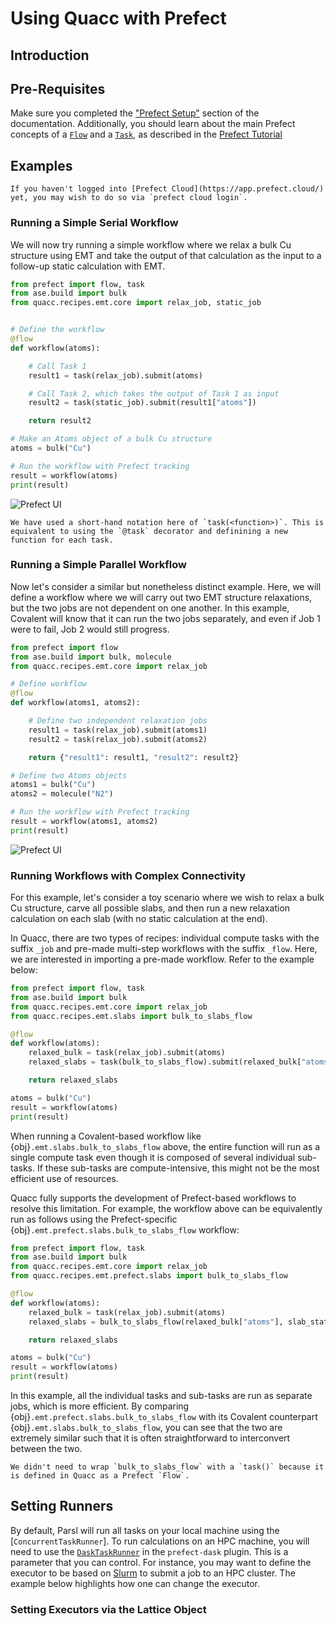 # Using Quacc with Prefect

## Introduction

## Pre-Requisites

Make sure you completed the ["Prefect Setup"](../../install/alt_workflows/prefect.md) section of the documentation. Additionally, you should learn about the main Prefect concepts of a [`Flow`](https://docs.prefect.io/concepts/flows/) and a [`Task`](https://docs.prefect.io/concepts/tasks/), as described in the [Prefect Tutorial](https://docs.prefect.io/tutorial/)

## Examples

```{hint}
If you haven't logged into [Prefect Cloud](https://app.prefect.cloud/) yet, you may wish to do so via `prefect cloud login`.
```

### Running a Simple Serial Workflow

We will now try running a simple workflow where we relax a bulk Cu structure using EMT and take the output of that calculation as the input to a follow-up static calculation with EMT.

```python
from prefect import flow, task
from ase.build import bulk
from quacc.recipes.emt.core import relax_job, static_job


# Define the workflow
@flow
def workflow(atoms):

    # Call Task 1
    result1 = task(relax_job).submit(atoms)

    # Call Task 2, which takes the output of Task 1 as input
    result2 = task(static_job).submit(result1["atoms"])

    return result2

# Make an Atoms object of a bulk Cu structure
atoms = bulk("Cu")

# Run the workflow with Prefect tracking
result = workflow(atoms)
print(result)
```

![Prefect UI](../_static/user/prefect_tutorial.jpg)

```{note}
We have used a short-hand notation here of `task(<function>)`. This is equivalent to using the `@task` decorator and definining a new function for each task.
```

### Running a Simple Parallel Workflow

Now let's consider a similar but nonetheless distinct example. Here, we will define a workflow where we will carry out two EMT structure relaxations, but the two jobs are not dependent on one another. In this example, Covalent will know that it can run the two jobs separately, and even if Job 1 were to fail, Job 2 would still progress.

```python
from prefect import flow
from ase.build import bulk, molecule
from quacc.recipes.emt.core import relax_job

# Define workflow
@flow
def workflow(atoms1, atoms2):

    # Define two independent relaxation jobs
    result1 = task(relax_job).submit(atoms1)
    result2 = task(relax_job).submit(atoms2)

    return {"result1": result1, "result2": result2}

# Define two Atoms objects
atoms1 = bulk("Cu")
atoms2 = molecule("N2")

# Run the workflow with Prefect tracking
result = workflow(atoms1, atoms2)
print(result)
```

![Prefect UI](../_static/user/prefect_tutorial2.jpg)

### Running Workflows with Complex Connectivity

For this example, let's consider a toy scenario where we wish to relax a bulk Cu structure, carve all possible slabs, and then run a new relaxation calculation on each slab (with no static calculation at the end).

In Quacc, there are two types of recipes: individual compute tasks with the suffix `_job` and pre-made multi-step workflows with the suffix `_flow`. Here, we are interested in importing a pre-made workflow. Refer to the example below:

```python
from prefect import flow, task
from ase.build import bulk
from quacc.recipes.emt.core import relax_job
from quacc.recipes.emt.slabs import bulk_to_slabs_flow

@flow
def workflow(atoms):
    relaxed_bulk = task(relax_job).submit(atoms)
    relaxed_slabs = task(bulk_to_slabs_flow).submit(relaxed_bulk["atoms"], slab_static_electron=None)

    return relaxed_slabs

atoms = bulk("Cu")
result = workflow(atoms)
print(result)
```

When running a Covalent-based workflow like {obj}`.emt.slabs.bulk_to_slabs_flow` above, the entire function will run as a single compute task even though it is composed of several individual sub-tasks. If these sub-tasks are compute-intensive, this might not be the most efficient use of resources.

Quacc fully supports the development of Prefect-based workflows to resolve this limitation. For example, the workflow above can be equivalently run as follows using the Prefect-specific {obj}`.emt.prefect.slabs.bulk_to_slabs_flow` workflow:

```python
from prefect import flow, task
from ase.build import bulk
from quacc.recipes.emt.core import relax_job
from quacc.recipes.emt.prefect.slabs import bulk_to_slabs_flow

@flow
def workflow(atoms):
    relaxed_bulk = task(relax_job).submit(atoms)
    relaxed_slabs = bulk_to_slabs_flow(relaxed_bulk["atoms"], slab_static_electron=None)

    return relaxed_slabs

atoms = bulk("Cu")
result = workflow(atoms)
print(result)
```

In this example, all the individual tasks and sub-tasks are run as separate jobs, which is more efficient. By comparing {obj}`.emt.prefect.slabs.bulk_to_slabs_flow` with its Covalent counterpart {obj}`.emt.slabs.bulk_to_slabs_flow`, you can see that the two are extremely similar such that it is often straightforward to interconvert between the two.

```{note}
We didn't need to wrap `bulk_to_slabs_flow` with a `task()` because it is defined in Quacc as a Prefect `Flow`.
```

## Setting Runners

By default, Parsl will run all tasks on your local machine using the [`ConcurrentTaskRunner`]. To run calculations on an HPC machine, you will need to use the [`DaskTaskRunner`](https://prefecthq.github.io/prefect-dask/) in the `prefect-dask` plugin. This is a parameter that you can control. For instance, you may want to define the executor to be based on [Slurm](https://docs.covalent.xyz/docs/user-documentation/api-reference/executors/slurm) to submit a job to an HPC cluster. The example below highlights how one can change the executor.

### Setting Executors via the Lattice Object
